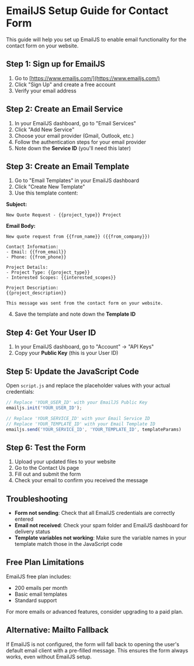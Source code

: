 # EmailJS Setup Guide for Contact Form

This guide will help you set up EmailJS to enable email functionality for the contact form on your website.

## Step 1: Sign up for EmailJS

1. Go to [https://www.emailjs.com/](https://www.emailjs.com/)
2. Click "Sign Up" and create a free account
3. Verify your email address

## Step 2: Create an Email Service

1. In your EmailJS dashboard, go to "Email Services"
2. Click "Add New Service"
3. Choose your email provider (Gmail, Outlook, etc.)
4. Follow the authentication steps for your email provider
5. Note down the **Service ID** (you'll need this later)

## Step 3: Create an Email Template

1. Go to "Email Templates" in your EmailJS dashboard
2. Click "Create New Template"
3. Use this template content:

**Subject:**
```
New Quote Request - {{project_type}} Project
```

**Email Body:**
```
New quote request from {{from_name}} ({{from_company}})

Contact Information:
- Email: {{from_email}}
- Phone: {{from_phone}}

Project Details:
- Project Type: {{project_type}}
- Interested Scopes: {{interested_scopes}}

Project Description:
{{project_description}}

This message was sent from the contact form on your website.
```

4. Save the template and note down the **Template ID**

## Step 4: Get Your User ID

1. In your EmailJS dashboard, go to "Account" → "API Keys"
2. Copy your **Public Key** (this is your User ID)

## Step 5: Update the JavaScript Code

Open `script.js` and replace the placeholder values with your actual credentials:

```javascript
// Replace 'YOUR_USER_ID' with your EmailJS Public Key
emailjs.init('YOUR_USER_ID');

// Replace 'YOUR_SERVICE_ID' with your Email Service ID
// Replace 'YOUR_TEMPLATE_ID' with your Email Template ID
emailjs.send('YOUR_SERVICE_ID', 'YOUR_TEMPLATE_ID', templateParams)
```

## Step 6: Test the Form

1. Upload your updated files to your website
2. Go to the Contact Us page
3. Fill out and submit the form
4. Check your email to confirm you received the message

## Troubleshooting

- **Form not sending**: Check that all EmailJS credentials are correctly entered
- **Email not received**: Check your spam folder and EmailJS dashboard for delivery status
- **Template variables not working**: Make sure the variable names in your template match those in the JavaScript code

## Free Plan Limitations

EmailJS free plan includes:
- 200 emails per month
- Basic email templates
- Standard support

For more emails or advanced features, consider upgrading to a paid plan.

## Alternative: Mailto Fallback

If EmailJS is not configured, the form will fall back to opening the user's default email client with a pre-filled message. This ensures the form always works, even without EmailJS setup.

